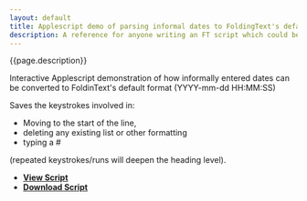 ```yaml
---
layout: default
title: Applescript demo of parsing informal dates to FoldingText's default format.
description: A reference for anyone writing an FT script which could benefit from informal date entry
---
```


{{page.description}}

Interactive Applescript demonstration of how informally entered dates can be converted to FoldinText's default format (YYYY-mm-dd HH:MM:SS)

Saves the keystrokes involved in:

- Moving to the start of the line,
- deleting any existing list or other formatting
- typing a #

(repeated keystrokes/runs will deepen the heading level). 

- [**View Script**](https://gist.github.com/gists/4087248)
- [**Download Script**](https://gist.github.com/gists/4087248/download)